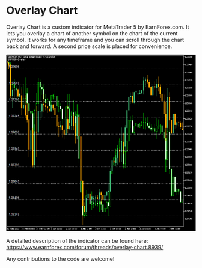 # Overlay Chart

Overlay Chart is a custom indicator for MetaTrader 5 by EarnForex.com. It lets you overlay a chart of another symbol on the chart of the current symbol. It works for any timeframe and you can scroll through the chart back and forward. A second price scale is placed for convenience.

![Overlay Chart indicator plots a EUR/USD chart over the GBP/USD chart](https://github.com/EarnForex/Overlay-Chart/blob/main/README_Images/gbpusd-eurusd-chart-overlay-indicator-candles.png)

A detailed description of the indicator can be found here:
https://www.earnforex.com/forum/threads/overlay-chart.8939/

Any contributions to the code are welcome!
